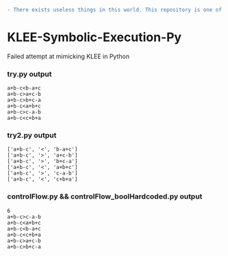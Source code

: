 ```diff
- There exists useless things in this world. This repository is one of them!
```
# KLEE-Symbolic-Execution-Py
Failed attempt at mimicking KLEE in Python

### try.py output

```
a+b-c<b-a+c
a+b-c>a+c-b
a+b-c>b+c-a
a+b-c<a+b+c
a+b-c>c-a-b
a+b-c<c+b+a
```

### try2.py output

```
['a+b-c', '<', 'b-a+c']
['a+b-c', '>', 'a+c-b']
['a+b-c', '>', 'b+c-a']
['a+b-c', '<', 'a+b+c']
['a+b-c', '>', 'c-a-b']
['a+b-c', '<', 'c+b+a']
```

### controlFlow.py && controlFlow_boolHardcoded.py output

```
6
a+b-c>c-a-b
a+b-c<a+b+c
a+b-c<b-a+c
a+b-c<c+b+a
a+b-c>a+c-b
a+b-c>b+c-a

```
